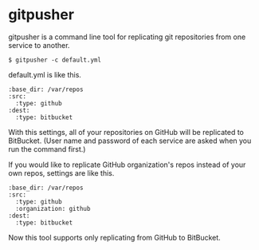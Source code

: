 # gitpusher

gitpusher is a command line tool for replicating git repositories from one service to another.

```
$ gitpusher -c default.yml
```

default.yml is like this.

```
:base_dir: /var/repos
:src:
  :type: github
:dest:
  :type: bitbucket
```

With this settings, all of your repositories on GitHub will be replicated to BitBucket.
(User name and password of each service are asked when you run the command first.)

If you would like to replicate GitHub organization's repos instead of your own repos, settings are like this.

```
:base_dir: /var/repos
:src:
  :type: github
  :organization: github
:dest:
  :type: bitbucket
```

Now this tool supports only replicating from GitHub to BitBucket.
